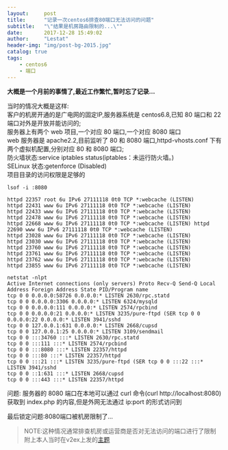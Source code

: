 ```yaml
---
layout:     post
title:      "记录一次centos6排查80端口无法访问的问题"
subtitle:   "\"结果是机房路由限制的...\""
date:       2017-12-28 15:49:02
author:     "Lestat"
header-img: "img/post-bg-2015.jpg"
catalog: true
tags:
    - centos6
    - 端口
---
```



**大概是一个月前的事情了,最近工作繁忙,暂时忘了记录...**  

当时的情况大概是这样:  
客户的机房开通的是广电网的固定IP,服务器系统是 centos6.8,已知 80 端口和 22 端口对外是开放并能访问的;  
服务器上有两个 web 项目,一个对应 80 端口,一个对应 8080 端口  
web 服务器是 apache2.2,目前监听了 80 和 8080 端口,httpd-vhosts.conf 下有两个虚拟机配置,分别对应 80 和 8080 端口;  
防火墙状态:service iptables status(iptables：未运行防火墙。)  
SELinux 状态:getenforce (Disabled)  
项目目录的访问权限是足够的  
```
lsof -i :8080

httpd 22357 root 6u IPv6 27111118 0t0 TCP *:webcache (LISTEN)
httpd 22431 www 6u IPv6 27111118 0t0 TCP *:webcache (LISTEN)
httpd 22433 www 6u IPv6 27111118 0t0 TCP *:webcache (LISTEN)
httpd 22478 www 6u IPv6 27111118 0t0 TCP *:webcache (LISTEN)
httpd 22668 www 6u IPv6 27111118 0t0 TCP *:webcache (LISTEN) httpd 22690 www 6u IPv6 27111118 0t0 TCP *:webcache (LISTEN)
httpd 23028 www 6u IPv6 27111118 0t0 TCP *:webcache (LISTEN)
httpd 23030 www 6u IPv6 27111118 0t0 TCP *:webcache (LISTEN)
httpd 23760 www 6u IPv6 27111118 0t0 TCP *:webcache (LISTEN)
httpd 23761 www 6u IPv6 27111118 0t0 TCP *:webcache (LISTEN)
httpd 23762 www 6u IPv6 27111118 0t0 TCP *:webcache (LISTEN)
httpd 23855 www 6u IPv6 27111118 0t0 TCP *:webcache (LISTEN)

netstat -nlpt
Active Internet connections (only servers) Proto Recv-Q Send-Q Local Address Foreign Address State PID/Program name
tcp 0 0 0.0.0.0:58726 0.0.0.0:* LISTEN 2630/rpc.statd
tcp 0 0 0.0.0.0:3306 0.0.0.0:* LISTEN 6324/mysqld
tcp 0 0 0.0.0.0:111 0.0.0.0:* LISTEN 2574/rpcbind
tcp 0 0 0.0.0.0:21 0.0.0.0:* LISTEN 3235/pure-ftpd (SER tcp 0 0 0.0.0.0:22 0.0.0.0:* LISTEN 3941/sshd
tcp 0 0 127.0.0.1:631 0.0.0.0:* LISTEN 2668/cupsd
tcp 0 0 127.0.0.1:25 0.0.0.0:* LISTEN 3109/sendmail
tcp 0 0 :::34760 :::* LISTEN 2630/rpc.statd
tcp 0 0 :::111 :::* LISTEN 2574/rpcbind
tcp 0 0 :::8080 :::* LISTEN 22357/httpd
tcp 0 0 :::80 :::* LISTEN 22357/httpd
tcp 0 0 :::21 :::* LISTEN 3235/pure-ftpd (SER tcp 0 0 :::22 :::* LISTEN 3941/sshd
tcp 0 0 ::1:631 :::* LISTEN 2668/cupsd
tcp 0 0 :::443 :::* LISTEN 22357/httpd
```
问题: 服务器的 8080 端口在本地可以通过 curl 命令(curl http://localhost:8080)获取到 index.php 的内容,但是外网无法通过 ip:port 的形式访问到

最后锁定问题:8080端口被机房限制了...
> NOTE:这种情况通常排查机房或运营商是否对无法访问的端口进行了限制
附上本人当时在v2ex上发的[主题](https://www.v2ex.com/t/410815)
